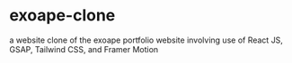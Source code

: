 # exoape-clone
 a website clone of the exoape portfolio website involving use of  React JS, GSAP, Tailwind CSS, and Framer Motion 
